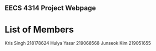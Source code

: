 ## EECS 4314 Project Webpage

# List of Members
Kris Singh 218178624
Hulya Yasar 219068568
Junseok Kim 219051655

